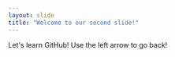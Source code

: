```yaml
---
layout: slide
title: "Welcome to our second slide!"
---
```

Let's learn GitHub!
Use the left arrow to go back!
